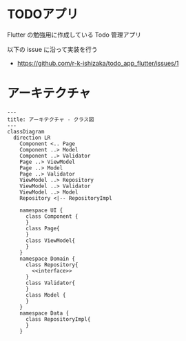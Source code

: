 # TODOアプリ
Flutter の勉強用に作成している Todo 管理アプリ

以下の issue に沿って実装を行う
- https://github.com/r-k-ishizaka/todo_app_flutter/issues/1

# アーキテクチャ
```mermaid
---
title: アーキテクチャ - クラス図
---
classDiagram
  direction LR
    Component <.. Page
    Component ..> Model
    Component ..> Validator
    Page ..> ViewModel
    Page ..> Model
    Page ..> Validator
    ViewModel ..> Repository
    ViewModel ..> Validator
    ViewModel ..> Model
    Repository <|-- RepositoryImpl

    namespace UI {
      class Component {
      }
      class Page{
      }
      class ViewModel{
      }
    }
    namespace Domain {
      class Repository{
        <<interface>>
      }
      class Validator{
      }
      class Model {
      }
    }
    namespace Data {
      class RepositoryImpl{
      }
    }

```
